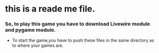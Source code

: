# this is a reade me file.
### So, to play this game you have to download Livewire module and pygame module.
- To start the game,you have to push these files in the same directory as to where your games are.

